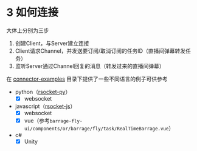 # 3 如何连接

大体上分别为三步

1. 创建Client，与Server建立连接
2. Client请求Channel，并发送要订阅/取消订阅的任务ID（直播间弹幕转发任务）
3. 监听Server通过Channel回复的消息（转发过来的直播间弹幕）

在 [connector-examples](https://github.com/OrdinaryRoad-Project/ordinaryroad-barrage-fly/tree/main/connector-examples) 目录下提供了一些不同语言的例子可供参考

- python（[rsocket-py](https://rsocket.io/guides/rsocket-py)）
    - [x] websocket
- javascript（[rsocket-js](https://rsocket.io/guides/rsocket-js)）
    - [x] websocket
    - [x] vue（参考`barrage-fly-ui/components/or/barrage/fly/task/RealTimeBarrage.vue`）
- c#
  - [x] Unity